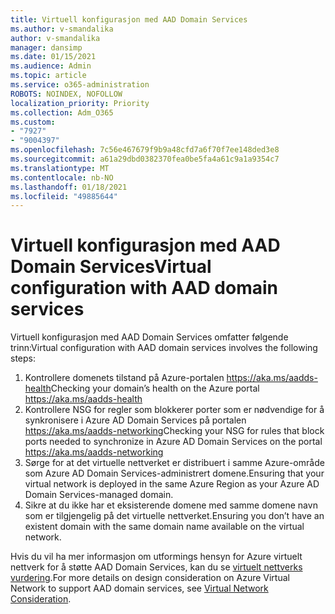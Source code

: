 ```yaml
---
title: Virtuell konfigurasjon med AAD Domain Services
ms.author: v-smandalika
author: v-smandalika
manager: dansimp
ms.date: 01/15/2021
ms.audience: Admin
ms.topic: article
ms.service: o365-administration
ROBOTS: NOINDEX, NOFOLLOW
localization_priority: Priority
ms.collection: Adm_O365
ms.custom:
- "7927"
- "9004397"
ms.openlocfilehash: 7c56e467679f9b9a48cfd7a6f70f7ee148ded3e8
ms.sourcegitcommit: a61a29dbd0382370fea0be5fa4a61c9a1a9354c7
ms.translationtype: MT
ms.contentlocale: nb-NO
ms.lasthandoff: 01/18/2021
ms.locfileid: "49885644"
---
```

# <a name="virtual-configuration-with-aad-domain-services"></a><span data-ttu-id="6d5ef-102">Virtuell konfigurasjon med AAD Domain Services</span><span class="sxs-lookup"><span data-stu-id="6d5ef-102">Virtual configuration with AAD domain services</span></span>

<span data-ttu-id="6d5ef-103">Virtuell konfigurasjon med AAD Domain Services omfatter følgende trinn:</span><span class="sxs-lookup"><span data-stu-id="6d5ef-103">Virtual configuration with AAD domain services involves the following steps:</span></span> 

1. <span data-ttu-id="6d5ef-104">Kontrollere domenets tilstand på Azure-portalen https://aka.ms/aadds-health</span><span class="sxs-lookup"><span data-stu-id="6d5ef-104">Checking your domain’s health on the Azure portal https://aka.ms/aadds-health</span></span>
2. <span data-ttu-id="6d5ef-105">Kontrollere NSG for regler som blokkerer porter som er nødvendige for å synkronisere i Azure AD Domain Services på portalen https://aka.ms/aadds-networking</span><span class="sxs-lookup"><span data-stu-id="6d5ef-105">Checking your NSG for rules that block ports needed to synchronize in Azure AD Domain Services on the portal https://aka.ms/aadds-networking</span></span>
3. <span data-ttu-id="6d5ef-106">Sørge for at det virtuelle nettverket er distribuert i samme Azure-område som Azure AD Domain Services-administrert domene.</span><span class="sxs-lookup"><span data-stu-id="6d5ef-106">Ensuring that your virtual network is deployed in the same Azure Region as your Azure AD Domain Services-managed domain.</span></span>
4. <span data-ttu-id="6d5ef-107">Sikre at du ikke har et eksisterende domene med samme domene navn som er tilgjengelig på det virtuelle nettverket.</span><span class="sxs-lookup"><span data-stu-id="6d5ef-107">Ensuring you don’t have an existent domain with the same domain name available on the virtual network.</span></span>

<span data-ttu-id="6d5ef-108">Hvis du vil ha mer informasjon om utformings hensyn for Azure virtuelt nettverk for å støtte AAD Domain Services, kan du se [virtuelt nettverks vurdering](https://docs.microsoft.com/azure/active-directory-domain-services/network-considerations).</span><span class="sxs-lookup"><span data-stu-id="6d5ef-108">For more details on design consideration on Azure Virtual Network to support AAD domain services, see [Virtual Network Consideration](https://docs.microsoft.com/azure/active-directory-domain-services/network-considerations).</span></span>

